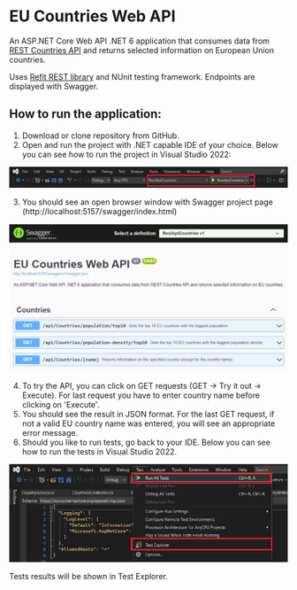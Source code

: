 # EU Countries Web API
An ASP.NET Core Web API .NET 6 application that consumes data from [REST Countries API](https://restcountries.com/) and returns selected information on European Union countries.

Uses [Refit REST library](https://github.com/reactiveui/refit) and NUnit testing framework. Endpoints are displayed with Swagger.

## How to run the application:

1. Download or clone repository from GitHub.
2. Open and run the project with .NET capable IDE of your choice. Below you can see how to run the project in Visual Studio 2022:

![screenshot](/scr/01.png "run-project-in-vs2022")

3. You should see an open browser window with Swagger project page (http://localhost:5157/swagger/index.html)

![screenshot](/scr/02.PNG "swagger-endpoints")

4. To try the API, you can click on GET requests (GET -> Try it out -> Execute). For last request you have to enter country name before clicking on 'Execute'.
5. You should see the result in JSON format. For the last GET request, if not a valid EU country name was entered, you will see an appropriate error message.
6. Should you like to run tests, go back to your IDE. Below you can see how to run the tests in Visual Studio 2022. 

![screenshot](/scr/04.png "run-tests-vs2022")

Tests results will be shown in Test Explorer.
